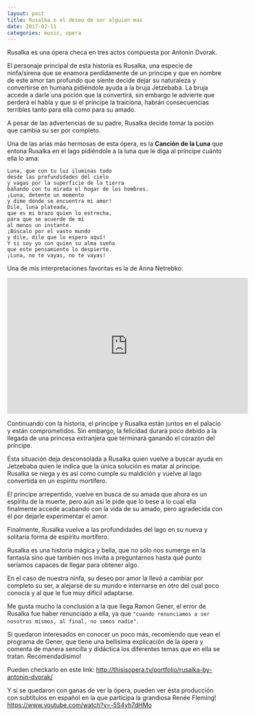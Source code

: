 ```yaml
---
layout: post
title: Rusalka o el deseo de ser alguien mas
date: 2017-02-11
categories: music, opera
---
```


Rusalka es una ópera checa en tres actos compuesta por Antonin Dvorak.

El personaje principal de esta historia es Rusalka, una especie de ninfa/sirena que se enamora perdidamente de un príncipe y que en nombre de este amor tan profundo que siente decide dejar su naturaleza y convertirse en humana pidiéndole ayuda a la bruja Jetzebaba. La bruja accede a darle una poción que la convertirá, sin embargo le advierte que perderá el habla y que si el príncipe la traiciona, habrán consecuencias terribles tanto para ella como para su amado.

A pesar de las advertencias de su padre, Rusalka decide tomar la poción que cambia su ser por completo.

Una de las arias más hermosas de esta ópera, es la **Canción de la Luna** que entona Rusalka en el lago pidiéndole a la luna que le diga al príncipe cuánto ella lo ama:

```text
Luna, que con tu luz iluminas todo
desde las profundidades del cielo
y vagas por la superficie de la tierra
bañando con tu mirada el hogar de los hombres.
¡Luna, detente un momento
y dime dónde se encuentra mi amor!
Dile, luna plateada,
que es mi brazo quien lo estrecha,
para que se acuerde de mí
al menos un instante.
¡Búscalo por el vasto mundo
y dile, dile que lo espero aquí!
Y si soy yo con quien su alma sueña
que este pensamiento lo despierte.
¡Luna, no te vayas, no te vayas!
```

Una de mis interpretaciones favoritas es la de Anna Netrebko:

<iframe width="560" height="315" src="https://www.youtube.com/embed/MwuNqcKUxto" title="YouTube video player" frameborder="0" allow="accelerometer; autoplay; clipboard-write; encrypted-media; gyroscope; picture-in-picture" allowfullscreen></iframe>

Continuando con la historia, el príncipe y Rusalka están juntos en el palacio y están comprometidos. Sin embargo, la felicidad durará poco debido a la llegada de una princesa extranjera que terminará ganando el corazón del príncipe.

Ésta situación deja desconsolada a Rusalka quien vuelve a buscar ayuda en Jetzebaba quien le indica que la única solución es matar al príncipe. Rusalka se niega y es así como cumple su maldición y vuelve al lago convertida en un espíritu mortífero.

El príncipe arrepentido, vuelve en busca de su amada que ahora es un espíritu de la muerte, pero aún así le pide que lo bese a lo cual ella finalmente accede acabando con la vida de su amado, pero agradecida con él por dejarle experimentar el amor.

Finalmente, Rusalka vuelve a las profundidades del lago en su nueva y solitaria forma de espíritu mortífero.

Rusalka es una historia mágica y bella, que  no sólo nos sumerge en la fantasía sino que también nos invita a preguntarnos hasta qué punto seríamos capaces de llegar para obtener algo.

En el caso de nuestra ninfa, su deseo por amor la llevó a cambiar por completo su ser, a alejarse de su mundo e internarse en otro del cual poco conocía y al que le fue muy difícil adaptarse.

Me gusta mucho la conclusión a la que llega Ramon Gener, el error de Rusalka fue haber renunciado a ella, ya que `"cuando renunciamos a ser nosotros mismos, al final, no somos nadie"`.

Si quedaron interesados en conocer un poco más, recomiendo que vean el programa de Gener, que tiene una bellísima explicación de la ópera y comenta de manera sencilla y didáctica los diferentes temas que en ella se tratan. Recomendadísimo!

Pueden checkarlo en este link: http://thisisopera.tv/portfolio/rusalka-by-antonin-dvorak/

Y si se quedaron con ganas de ver la ópera, pueden ver ésta producción con subtítulos en español en la que participa la grandiosa Renée Fleming! https://www.youtube.com/watch?v=-5S4yh7dHMo
